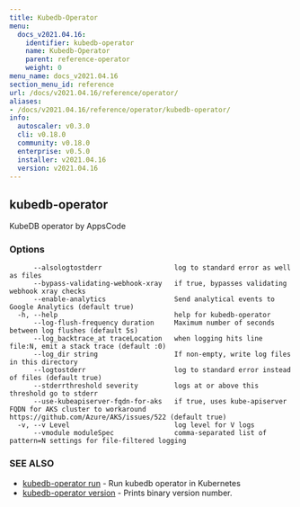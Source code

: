 ```yaml
---
title: Kubedb-Operator
menu:
  docs_v2021.04.16:
    identifier: kubedb-operator
    name: Kubedb-Operator
    parent: reference-operator
    weight: 0
menu_name: docs_v2021.04.16
section_menu_id: reference
url: /docs/v2021.04.16/reference/operator/
aliases:
- /docs/v2021.04.16/reference/operator/kubedb-operator/
info:
  autoscaler: v0.3.0
  cli: v0.18.0
  community: v0.18.0
  enterprise: v0.5.0
  installer: v2021.04.16
  version: v2021.04.16
---
```


## kubedb-operator

KubeDB operator by AppsCode

### Options

```
      --alsologtostderr                  log to standard error as well as files
      --bypass-validating-webhook-xray   if true, bypasses validating webhook xray checks
      --enable-analytics                 Send analytical events to Google Analytics (default true)
  -h, --help                             help for kubedb-operator
      --log-flush-frequency duration     Maximum number of seconds between log flushes (default 5s)
      --log_backtrace_at traceLocation   when logging hits line file:N, emit a stack trace (default :0)
      --log_dir string                   If non-empty, write log files in this directory
      --logtostderr                      log to standard error instead of files (default true)
      --stderrthreshold severity         logs at or above this threshold go to stderr
      --use-kubeapiserver-fqdn-for-aks   if true, uses kube-apiserver FQDN for AKS cluster to workaround https://github.com/Azure/AKS/issues/522 (default true)
  -v, --v Level                          log level for V logs
      --vmodule moduleSpec               comma-separated list of pattern=N settings for file-filtered logging
```

### SEE ALSO

* [kubedb-operator run](/docs/v2021.04.16/reference/operator/kubedb-operator_run)	 - Run kubedb operator in Kubernetes
* [kubedb-operator version](/docs/v2021.04.16/reference/operator/kubedb-operator_version)	 - Prints binary version number.

